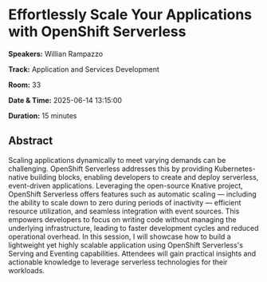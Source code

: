 # Effortlessly Scale Your Applications with OpenShift Serverless

**Speakers:** Willian Rampazzo
                    
**Track:** Application and Services Development
                    
**Room:** 33
                    
**Date & Time:** 2025-06-14 13:15:00
                    
**Duration:** 15 minutes
                    
## Abstract
                    
Scaling applications dynamically to meet varying demands can be challenging. OpenShift Serverless addresses this by providing Kubernetes-native building blocks, enabling developers to create and deploy serverless, event-driven applications. Leveraging the open-source Knative project, OpenShift Serverless offers features such as automatic scaling — including the ability to scale down to zero during periods of inactivity — efficient resource utilization, and seamless integration with event sources. This empowers developers to focus on writing code without managing the underlying infrastructure, leading to faster development cycles and reduced operational overhead. In this session, I will showcase how to build a lightweight yet highly scalable application using OpenShift Serverless's Serving and Eventing capabilities. Attendees will gain practical insights and actionable knowledge to leverage serverless technologies for their workloads.
